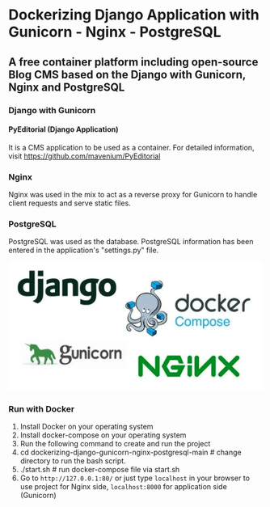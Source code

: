 <h1>Dockerizing Django Application with Gunicorn - Nginx - PostgreSQL</h1>

<h2>A free container platform including open-source Blog CMS based on the <strong>Django with Gunicorn, Nginx and PostgreSQL</strong></h2>

<h3>Django with Gunicorn</h3>

<h4>PyEditorial (Django Application) </h4>

It is a CMS application to be used as a container. For detailed information, visit https://github.com/mavenium/PyEditorial

<h3>Nginx</h3>

Nginx was used in the mix to act as a reverse proxy for Gunicorn to handle client requests and serve static files.

<h3>PostgreSQL</h3>

PostgreSQL was used as the database. PostgreSQL information has been entered in the application's "settings.py" file.

![Alt text](Screenshots/containerizing.png)

### Run with Docker

1. Install Docker on your operating system
2. Install docker-compose on your operating system
3. Run the following command to create and run the project
4. cd dockerizing-django-gunicorn-nginx-postgresql-main   # change directory to run the bash script.
5. ./start.sh                                             # run docker-compose file via start.sh
6. Go to  `http://127.0.0.1:80/` or just type `localhost` in your browser to use project for Nginx side, `localhost:8000` for application side (Gunicorn)

 
